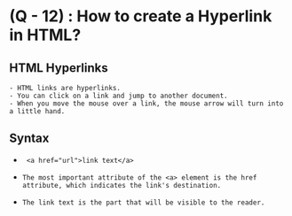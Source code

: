 # (Q - 12) :  How to create a Hyperlink in HTML? 

## HTML Hyperlinks

    - HTML links are hyperlinks.
    - You can click on a link and jump to another document.
    - When you move the mouse over a link, the mouse arrow will turn into a little hand.

## Syntax
 -      <a href="url">link text</a>
 -     The most important attribute of the <a> element is the href attribute, which indicates the link's destination.
 -     The link text is the part that will be visible to the reader.